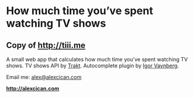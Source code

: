 <h1>How much time you’ve spent watching TV shows</h1>
<h2>Copy of <a href="http://tiii.me">http://tiii.me</a></h2>

<p>A small web app that calculates how much time you’ve spent watching TV shows. TV shows API by <a href="http://trakt.tv/" title="Trakt platform">Trakt</a>. Autocomplete plugin by <a href="https://github.com/ivaynberg/select2" title="Select2 plugin">Igor Vaynberg</a>.</p>

<p>Email me: <a href="mailto:alex@alexcican.com">alex@alexcican.com</a></p>
<p><strong><a href="http://alexcican.com">http://alexcican.com</a></p></strong>
